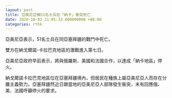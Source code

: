 ```yaml
---
layout: post
title: 亞美尼亞稱51名士兵在「納卡」衝突死亡
date: 2020-10-03 21:05:33.000000000 +08:00
categories: rthk
---
```


亞美尼亞表示，51名士兵在同亞塞拜疆的戰鬥中死亡。

雙方在納戈爾諾-卡拉巴克地區的激戰進入第七日。

亞美尼亞政府早前表示，將與俄羅斯、美國和法國合作，以達成「納卡地區」停火。

納戈爾諾卡拉巴克地區位在亞塞拜疆境內，但居民在種族上屬亞美尼亞人而存在分離主義勢力。亞塞拜疆然近日跟當地的亞美尼亞人部隊發生衝突，未有回應俄、美、法國呼籲停火的要求。
